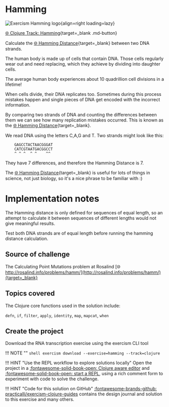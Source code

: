 # Hamming

![Exercism Hamming logo](https://assets.exercism.org/exercises/hamming.svg){align=right loading=lazy}

[:globe_with_meridians: Clojure Track: Hamming](https://exercism.org/tracks/clojure/exercises/hamming){target=_blank .md-button}

Calculate the [:globe_with_meridians: Hamming Distance](https://en.wikipedia.org/wiki/Hamming_distance){target=_blank} between two DNA strands.

The human body is made up of cells that contain DNA. Those cells regularly wear out and need replacing, which they achieve by dividing into daughter cells.

The average human body experiences about 10 quadrillion cell divisions in a lifetime!

When cells divide, their DNA replicates too. Sometimes during this process mistakes happen and single pieces of DNA get encoded with the incorrect information.

By comparing two strands of DNA and counting the differences between them we can see how many replication mistakes occurred. This is known as the [:globe_with_meridians: Hamming Distance](https://en.wikipedia.org/wiki/Hamming_distance){target=_blank}.

We read DNA using the letters C,A,G and T. Two strands might look like this:

```shell
    GAGCCTACTAACGGGAT
    CATCGTAATGACGGCCT
    ^ ^ ^  ^ ^    ^^
```

They have 7 differences, and therefore the Hamming Distance is 7.

The [:globe_with_meridians: Hamming Distance](https://en.wikipedia.org/wiki/Hamming_distance){target=_blank} is useful for lots of things in science, not just biology, so it's a nice phrase to be familiar with :)


# Implementation notes

The Hamming distance is only defined for sequences of equal length, so an attempt to calculate it between sequences of different lengths would not give meaningful results.

Test both DNA strands are of equal length before running the hamming distance calculation.


## Source of challenge

The Calculating Point Mutations problem at Rosalind [:globe_with_meridians: http://rosalind.info/problems/hamm/](http://rosalind.info/problems/hamm/){target=_blank}



## Topics covered

The Clojure core functions used in the solution include:

`defn`, `if`, `filter`, `apply`, `identity`, `map`, `mapcat`, `when`


## Create the project

Download the RNA transcription exercise using the exercism CLI tool

!!! NOTE ""
    ```shell
    exercism download --exercise=hamming --track=clojure
    ```

!!! HINT "Use the REPL workflow to explore solutions locally"
    Open the project in a [:fontawesome-solid-book-open: Clojure aware editor](/clojure/clojure-editors) and [:fontawesome-solid-book-open: start a REPL](/clojure/coding-challenges/exercism/#repl-workflow), using a rich comment form to experiment with code to solve the challenge.


!!! HINT "Code for this solution on GitHub"
    [:fontawesome-brands-github: practicalli/exercism-clojure-guides](https://github.com/practicalli/exercism-clojure-guides/) contains the design journal and solution to this exercise and many others.
